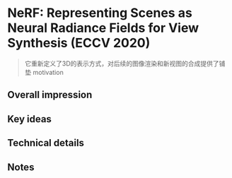 # NeRF: Representing Scenes as Neural Radiance Fields for View Synthesis (ECCV 2020)
> 它重新定义了3D的表示方式，对后续的图像渲染和新视图的合成提供了铺垫
motivation
## Overall impression

## Key ideas

## Technical details

## Notes
